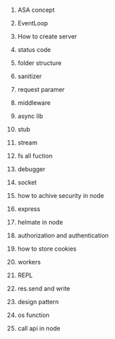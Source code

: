 1) ASA concept
2) EventLoop
3) How to create server
4) status code
5) folder structure
6) sanitizer
7) request paramer
8) middleware
9) async lib
10) stub
11) stream
12) fs all fuction
13) debugger
14) socket
15) how to achive security in node
16) express
17) helmate in node
18) authorization and authentication
19) how to store cookies
20) workers
21) REPL

22) res.send and write
23) design pattern
24) os function
25) call api in node